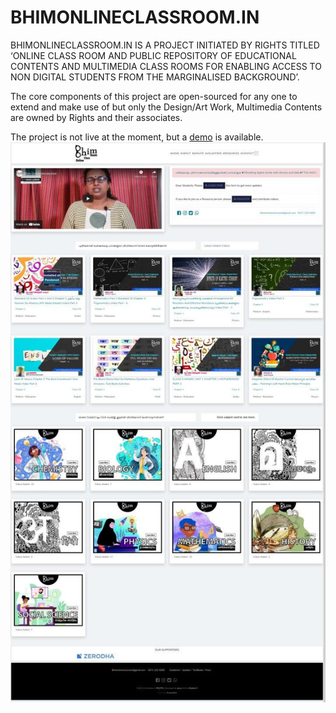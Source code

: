 # BHIMONLINECLASSROOM.IN 

BHIMONLINECLASSROOM.IN IS A PROJECT INITIATED BY RIGHTS TITLED ‘ONLINE CLASS ROOM AND PUBLIC REPOSITORY OF EDUCATIONAL CONTENTS AND MULTIMEDIA CLASS ROOMS FOR ENABLING ACCESS TO NON DIGITAL STUDENTS FROM THE MARGINALISED BACKGROUND’.
 
The core components of this project are open-sourced for any one to extend and make use of but only the Design/Art Work, Multimedia Contents are owned by Rights and their associates.

The project is not live at the moment, but a [demo](https://jeevanism.com/bhimon/) is available. 
![enter image description here](https://raw.githubusercontent.com/jeevanism/bhimonlineclassroom/main/photo_2021-10-04_16-07-43.jpg)
